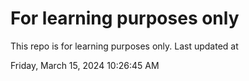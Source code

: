 # For learning purposes only
This repo is for learning purposes only.
Last updated at

Friday, March 15, 2024 10:26:45 AM

